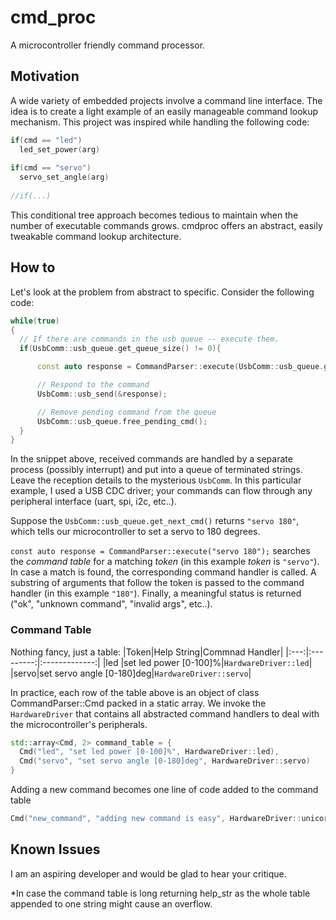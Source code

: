 # cmd_proc

A microcontroller friendly command processor.  

## Motivation  

A wide variety of embedded projects involve a command line interface. The idea is to create a light example of an easily manageable command lookup mechanism. This project was inspired while handling the following code:

```cpp
if(cmd == "led")
  led_set_power(arg)
    
if(cmd == "servo")
  servo_set_angle(arg)
  
//if(...)
```

This conditional tree approach becomes tedious to maintain when the number of executable commands grows. cmdproc offers an abstract, easily tweakable command lookup architecture.

## How to

Let's look at the problem from abstract to specific. Consider the following code:

```cpp
while(true)
{
  // If there are commands in the usb queue -- execute them.  
  if(UsbComm::usb_queue.get_queue_size() != 0){

      const auto response = CommandParser::execute(UsbComm::usb_queue.get_next_cmd());

      // Respond to the command
      UsbComm::usb_send(&response);

      // Remove pending command from the queue
      UsbComm::usb_queue.free_pending_cmd();
  }
}
```

In the snippet above, received commands are handled by a separate process (possibly interrupt) and put into a queue of terminated strings. Leave the reception details to the mysterious `UsbComm`. In this particular example, I used a USB CDC driver; your commands can flow through any peripheral interface (uart, spi, i2c, etc..).

Suppose the `UsbComm::usb_queue.get_next_cmd()` returns `"servo 180"`, which tells our microcontroller to set a servo to 180 degrees.

`const auto response = CommandParser::execute("servo 180");` searches the *command table* for a matching *token* (in this example *token* is `"servo"`). In case a match is found, the corresponding command handler is called. A substring of arguments that follow the token is passed to the command handler (in this example `"180"`). Finally, a meaningful status is returned ("ok", "unknown command", "invalid args", etc..).

### Command Table

Nothing fancy, just a table:
|Token|Help String|Commnad Handler|
|:---:|:---------:|:-------------:|
|led  |set led power [0-100]%|`HardwareDriver::led`|
|servo|set servo angle [0-180]deg|`HardwareDriver::servo`|

In practice, each row of the table above is an object of class CommandParser::Cmd packed in a static array. We invoke the `HardwareDriver` that contains all abstracted command handlers to deal with the microcontroller's peripherals.

```cpp
std::array<Cmd, 2> command_table = {
  Cmd("led", "set led power [0-100]%", HardwareDriver::led),
  Cmd("servo", "set servo angle [0-180]deg", HardwareDriver::servo)
}
```

Adding a new command becomes one line of code added to the command table

```cpp
Cmd("new_command", "adding new command is easy", HardwareDriver::unicorn)
```

## Known Issues

I am an aspiring developer and would be glad to hear your critique.

*In case the command table is long returning help_str as the whole table appended to one string might cause an overflow.
